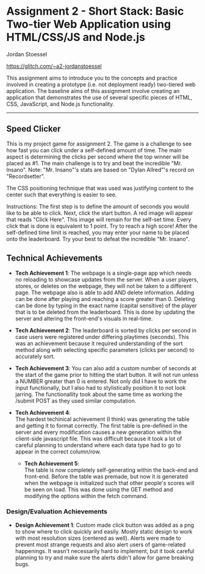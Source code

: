 Assignment 2 - Short Stack: Basic Two-tier Web Application using HTML/CSS/JS and Node.js  
===

Jordan Stoessel

https://glitch.com/~a2-jordanstoessel

This assignment aims to introduce you to the concepts and practice involved in creating a prototype (i.e. not deployment ready) two-tiered web application. The baseline aims of this assignment involve creating an application that demonstrates the use of several specific pieces of HTML, CSS, JavaScript, and Node.js functionality.

---

## Speed Clicker
This is my project game for assignment 2. The game is a challenge to see how fast you can click under a self-defined amount of time. The main aspect is determining the clicks per second where the top winner will be placed as #1. The main challenge is to try and beat the incredible "Mr. Insano". 
Note: "Mr. Insano"'s stats are based on "Dylan Allred"'s record on "Recordsetter". 

The CSS positioning technique that was used was justifying content to the center such that everything is easier to see. 

Instructions: The first step is to define the amount of seconds you would like to be able to click. Next, click the start button. A red image will appear that reads "Click Here". This image will remain for the self-set time. Every click that is done is equivalent to 1 point. Try to reach a high score! After the self-defined time limit is reached, you may enter your name to be placed onto the leaderboard. Try your best to defeat the incredible "Mr. Insano". 

## Technical Achievements
- **Tech Achievement 1**: 
The webpage is a single-page app which needs no reloading to showcase updates from the server. When a user players, stores, or deletes on the webpage, they will not be taken to a different page. The webpage also is able to add AND delete information. Adding can be done after playing and reaching a score greater than 0. Deleting can be done by typing in the exact name (capital sensitive) of the player that is to be deleted from the leaderboard. This is done by updating the server and altering the front-end's visuals in real-time.

- **Tech Achievement 2**: 
 The leaderboard is sorted by clicks per second in case users were registered under differing playtimes (seconds). This was an achievement because it required understanding of the sort method along with selecting specific parameters (clicks per second) to accurately sort.
 
 - **Tech Achievement 3**: 
  You can also add a custom number of seconds at the start of the game prior to hitting the start button. It will not run unless a NUMBER greater than 0 is entered. Not only did I have to work the input functionally, but I also had to stylistically position it to not look jarring. The functionallity took about the same time as working the /submit POST as they used similar computation.
  
  - **Tech Achievement 4**:  
  The hardest techinical achievement (I think) was generating the table and getting it to format correctly. The first table is pre-defined in the server and every modification causes a new generation within the client-side javascript file. This was difficult because it took a lot of careful planning to understand where each data type had to go to appear in the correct column/row. 

    - **Tech Achievement 5**:  
  The table is now completely self-generating within the back-end and front-end. Before the table was premade, but now it is generated when the webpage is initialized such that other people's scores will be seen on load. This was done using the GET method and modifying the options within the fetch command.

### Design/Evaluation Achievements
- **Design Achievement 1**: 
Custom made click button was added as a png to show where to click quickly and easily. Mostly static design to work with most resolution sizes (centered as well). Alerts were made to prevent most strange requests and also alert users of game-related happenings. It wasn't necessarily hard to implement, but it took careful planning to try and make sure the alerts didn't allow for game breaking bugs. 